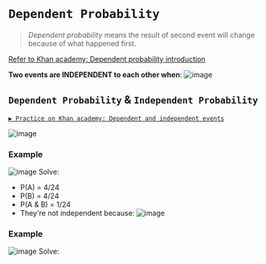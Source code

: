 # `Dependent Probability`

> _Dependent probability_ means the result of second event will change because of what happened first.

[Refer to Khan academy: Dependent probability introduction](https://www.khanacademy.org/math/ap-statistics/probability-ap/modal/v/introduction-to-dependent-probability)

**Two events are INDEPENDENT to each other when**:
![image](https://user-images.githubusercontent.com/14041622/45909274-7926de00-be33-11e8-8b29-55cbdaf5e85a.png)


## `Dependent Probability` & `Independent Probability`

[`▶ Practice on Khan academy: Dependent and independent events`](https://www.khanacademy.org/math/statistics-probability/probability-library/conditional-probability-independence/e/identifying-dependent-and-independent-events)

![image](https://user-images.githubusercontent.com/14041622/44023626-82099c2c-9f1d-11e8-86f5-a716d686c314.png)


### Example
![image](https://user-images.githubusercontent.com/14041622/45909003-24cf2e80-be32-11e8-8b59-3222eee9b4e8.png)
Solve:
- P(A) = 4/24
- P(B) = 4/24
- P(A & B) = 1/24
- They're not independent because:
![image](https://user-images.githubusercontent.com/14041622/45909219-306f2500-be33-11e8-9c41-3647d55e1f48.png)


### Example
![image](https://user-images.githubusercontent.com/14041622/46001777-bf539a00-c0de-11e8-8c70-e3bdf8d2968c.png)
Solve:

